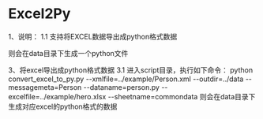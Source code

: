 # Excel2Py
1、说明：
1.1 支持将EXCEL数据导出成python格式数据

则会在data目录下生成一个python文件

3、将excel导出成python格式数据
3.1 进入script目录，执行如下命令：
python convert_excel_to_py.py --xmlfile=../example/Person.xml --outdir=../data --messagemeta=Person --dataname=person.py --excelfile=../example/hero.xlsx --sheetname=commondata
则会在data目录下生成对应excel的python格式的数据

